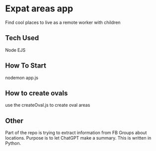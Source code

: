 # Expat areas app

Find cool places to live as a remote worker with children

## Tech Used

Node
EJS

## How To Start

nodemon app.js

## How to create ovals

use the createOval.js to create oval areas

## Other

Part of the repo is trying to extract information from FB Groups about locations. Purpose is to let ChatGPT make a summary.
This is written in Python.
